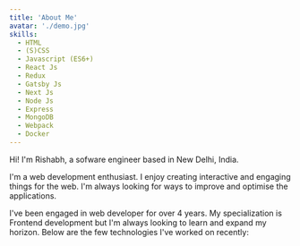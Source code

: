 ```yaml
---
title: 'About Me'
avatar: './demo.jpg'
skills: 
  - HTML
  - (S)CSS
  - Javascript (ES6+)
  - React Js
  - Redux
  - Gatsby Js
  - Next Js
  - Node Js
  - Express
  - MongoDB
  - Webpack
  - Docker
---
```


Hi! I'm Rishabh, a sofware engineer based in New Delhi, India.

I'm a web development enthusiast. I enjoy creating interactive and engaging things for the web. I'm always looking for ways to improve and optimise the applications.

I've been engaged in web developer for over 4 years. My specialization is Frontend development but I'm always looking to learn and expand my horizon. Below are the few technologies I've worked on recently: 
